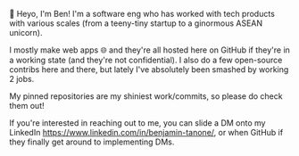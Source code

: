 👋 Heyo, I'm Ben! I'm a software eng who has worked with tech products with various scales (from a teeny-tiny startup to a ginormous ASEAN unicorn).

I mostly make web apps 🌐 and they're all hosted here on GitHub if they're in a working state (and they're not confidential). I also do a few open-source contribs here and there, but lately I've absolutely been smashed by working 2 jobs.

My pinned repositories are my shiniest work/commits, so please do check them out!

If you're interested in reaching out to me, you can slide a DM onto my LinkedIn https://www.linkedin.com/in/benjamin-tanone/, or when GitHub if they finally get around to implementing DMs.

<!---
verzac/verzac is a ✨ special ✨ repository because its `README.md` (this file) appears on your GitHub profile.
You can click the Preview link to take a look at your changes.
--->
